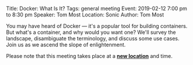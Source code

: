 Title: Docker: What Is It?
Tags: general meeting
Event: 2019-02-12 7:00 pm to 8:30 pm
Speaker: Tom Most
Location: Sonic
Author: Tom Most

You may have heard of Docker — it's a popular tool for building containers.
But what's a container, and why would you want one? We'll survey the
landscape, disambiguate the terminology, and discuss some use cases. Join
us as we ascend the slope of enlightenment.

Please note that this meeting takes place at a **[new location](/locations)** and time.
